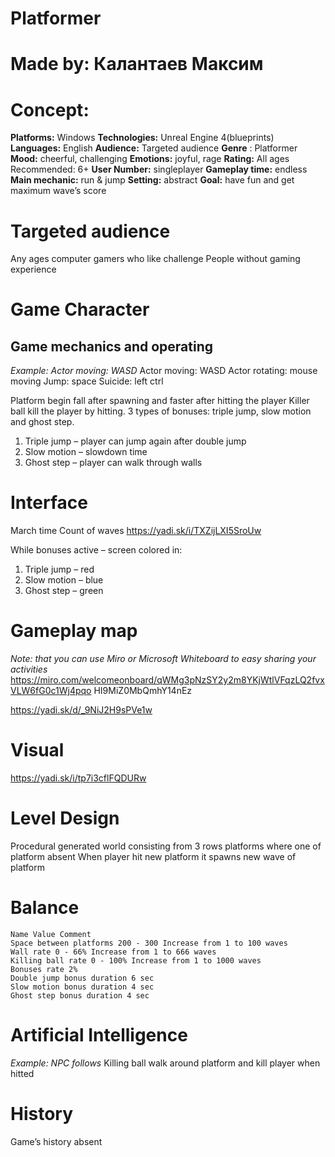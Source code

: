 # Platformer

# Made by: Калантаев Максим


# Concept:

**Platforms:** Windows
**Technologies:** Unreal Engine 4(blueprints)
**Languages:** English
**Audience:** Targeted audience
**Genre** : Platformer
**Mood:** cheerful, challenging
**Emotions:** joyful, rage
**Rating:**
All ages
Recommended: 6+
**User Number:**
singleplayer
**Gameplay time:** endless
**Main mechanic:** run & jump
**Setting:** abstract
**Goal:** have fun and get maximum wave’s score

# Targeted audience

Any ages computer gamers who like challenge
People without gaming experience

# Game Character

## Game mechanics and operating

_Example: Actor moving: WASD_
Actor moving: WASD
Actor rotating: mouse moving
Jump: space
Suicide: left ctrl

Platform begin fall after spawning and faster after hitting the player
Killer ball kill the player by hitting.
3 types of bonuses: triple jump, slow motion and ghost step.
1) Triple jump – player can jump again after double jump
2) Slow motion – slowdown time
3) Ghost step – player can walk through walls


# Interface

March time Count of waves
https://yadi.sk/i/TXZijLXI5SroUw

While bonuses active – screen colored in:
1) Triple jump – red
2) Slow motion – blue
3) Ghost step – green

# Gameplay map

_Note: that you can use Miro or Microsoft Whiteboard to easy sharing your activities_
https://miro.com/welcomeonboard/qWMg3pNzSY2y2m8YKjWtlVFqzLQ2fvxVLW6fG0c1Wj4pqo
HI9MiZ0MbQmhY14nEz

https://yadi.sk/d/_9NiJ2H9sPVe1w


# Visual

https://yadi.sk/i/tp7i3cflFQDURw

# Level Design

Procedural generated world consisting from 3 rows platforms where one of platform absent
When player hit new platform it spawns new wave of platform

# Balance

```
Name Value Comment
Space between platforms 200 - 300 Increase from 1 to 100 waves
Wall rate 0 - 66% Increase from 1 to 666 waves
Killing ball rate 0 - 100% Increase from 1 to 1000 waves
Bonuses rate 2%
Double jump bonus duration 6 sec
Slow motion bonus duration 4 sec
Ghost step bonus duration 4 sec
```
# Artificial Intelligence

_Example: NPC follows_
Killing ball walk around platform and kill player when hitted


# History

Game’s history absent


